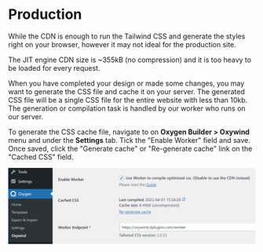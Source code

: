 # Production

While the CDN is enough to run the Tailwind CSS and generate the styles right on your browser, however it may not ideal for the production site.

The JIT engine CDN size is ~355kB (no compression) and it is too heavy to be loaded for every request.

When you have completed your design or made some changes, you may want to generate the CSS file and cache it on your server. The generated CSS file will be a single CSS file for the entire website with less than 10kb. The generation or compilation task is handled by our worker who runs on our server.

To generate the CSS cache file, navigate to on **Oxygen Builder > Oxywind** menu and under the **Settings** tab.
Tick the "Enable Worker" field and save. Once saved, click the "Generate cache" or "Re-generate cache" link on the "Cached CSS" field.

![Generate CSS cache file](./images/generatecsscache.png)